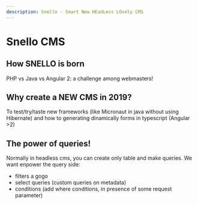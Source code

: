 ```yaml
---
description: Snello - Smart New HEadLess LOvely CMS
---
```


# Snello CMS

## How SNELLO is born

PHP vs Java vs Angular 2: a challenge among webmasters!

## Why create a NEW CMS in 2019?

To test/try/taste new frameworks \(like  Micronaut in java without using Hibernate\) and how to generating dinamically forms in typescript \(Angular &gt;2\)

## The power of queries!

Normally in headless cms, you can create only table and make queries. We want enpower the query side:

* filters a gogo
* select queries \(custom queries on metadata\)
* conditions \(add where conditions, in presence of some request parameter\)

